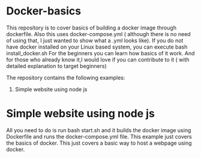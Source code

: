 # Docker-basics

This repository is to cover basics of building a docker image through dockerfile.
Also this uses docker-compose.yml ( although there is no need of using that, I just wanted to show what a .yml looks like).
If you do not have docker installed on your Linux based system, you can execute bash install_docker.sh
For the beginners you can learn how basics of it work.
And for those who already know it,I would love if you can contribute to it ( with detailed explanation to target beginners)

The repository contains the following examples:
1. Simple website using node js


# Simple website using node js
All you need to do is run bash start.sh and it builds the docker image using Dockerfile and runs the docker-compose.yml file.
This example just covers the basics of docker.
This just covers a basic way to host a webpage using docker.

